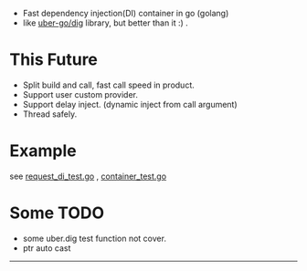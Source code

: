 * Fast dependency injection(DI) container in go (golang)
* like [uber-go/dig](https://github.com/uber-go/dig) library, but better than it :) .


# This Future
  * Split build and call, fast call speed in product.
  * Support user custom provider.
  * Support delay inject. (dynamic inject from call argument)
  * Thread safely.

# Example
  see [request_di_test.go](dig2/request_di_test.go) , [container_test.go](dig2/container_test.go)
  

# Some TODO
  * some uber.dig test function not cover.
  * ptr auto cast

---

